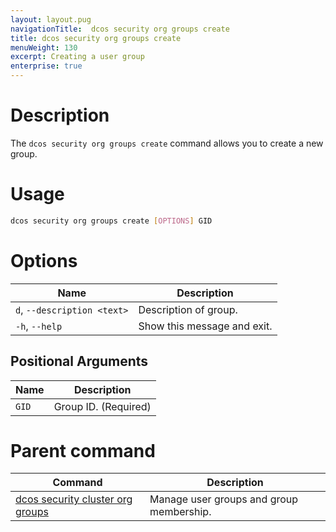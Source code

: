 ```yaml
---
layout: layout.pug
navigationTitle:  dcos security org groups create
title: dcos security org groups create
menuWeight: 130
excerpt: Creating a user group
enterprise: true
---
```

# Description
The `dcos security org groups create` command allows you to create a new group.

# Usage

```bash
dcos security org groups create [OPTIONS] GID
```

# Options

| Name |  Description |
|---------|-------------|
| `d`, `--description <text>` | Description of group.|
|  `-h`, `--help` |  Show this message and exit.|

## Positional Arguments

| Name |  Description |
|---------|-------------|
| `GID` | Group ID. (Required)|

# Parent command

| Command | Description |
|---------|-------------|
| [dcos security cluster org groups](/dcos/1.12/cli/command-reference/dcos-security/dcos-security-org/dcos-security-org-groups/) |  Manage user groups and group membership. |